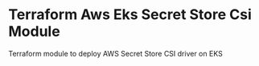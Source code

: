 # Terraform Aws Eks Secret Store Csi Module
Terraform module to deploy AWS Secret Store CSI driver on EKS